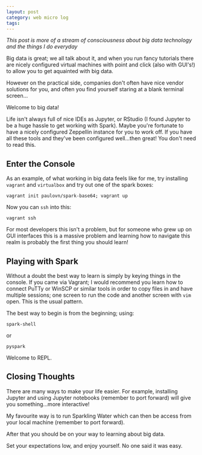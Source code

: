 ```yaml
---
layout: post
category: web micro log
tags:
---
```


_This post is more of a stream of consciousness about big data technology and the things I do everyday_

Big data is great; we all talk about it, and when you run fancy tutorials there are nicely configured virtual machines with point and click (also with GUI's!) to allow you to get aquainted with big data.

However on the practical side, companies don't often have nice vendor solutions for you, and often you find yourself staring at a blank terminal screen...

Welcome to big data!

Life isn't always full of nice IDEs as Jupyter, or RStudio (I found Jupyter to be a huge hassle to get working with Spark). Maybe you're fortunate to have a nicely configured Zeppellin instance for you to work off. If you have all these tools and they've been configured well...then great! You don't need to read this.

## Enter the Console

As an example, of what working in big data feels like for me, try installing `vagrant` and `virtualbox` and try out one of the spark boxes:

```
vagrant init paulovn/spark-base64; vagrant up
```

Now you can `ssh` into this:

```
vagrant ssh
```

For most developers this isn't a problem, but for someone who grew up on GUI interfaces this is a massive problem and learning how to navigate this realm is probably the first thing you should learn!

## Playing with Spark

Without a doubt the best way to learn is simply by keying things in the console. If you came via Vagrant; I would recommend you learn how to connect PuTTy or WinSCP or similar tools in order to copy files in and have multiple sessions; one screen to run the code and another screen with `vim` open. This is the usual pattern.

The best way to begin is from the beginning; using:

```
spark-shell
```

or

```
pyspark
```

Welcome to REPL.

## Closing Thoughts

There are many ways to make your life easier. For example, installing Jupyter and using Jupyter notebooks (remember to port forward) will give you something...more interactive!

My favourite way is to run Sparkling Water which can then be access from your local machine (remember to port forward).

After that you should be on your way to learning about big data.

Set your expectations low, and enjoy yourself. No one said it was easy.
